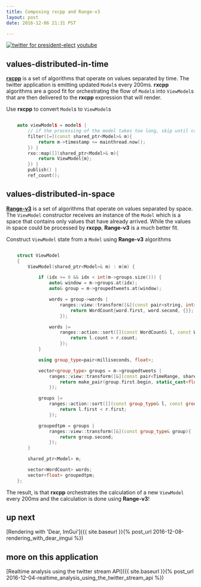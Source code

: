 ```yaml
---
title: Composing rxcpp and Range-v3
layout: post
date: 2016-12-06 21:31 PST

---
```


[![twitter for president-elect](/assets/twitter_analysis_president_elect.gif)](https://www.youtube.com/watch?v=QFcy-jQpvBg)
[youtube](https://www.youtube.com/watch?v=QFcy-jQpvBg)

## values-distributed-in-time
[__rxcpp__](https://github.com/Reactive-Extensions/RxCpp) is a set of algorithms that operate on values separated by time. The twitter application is emitting updated `Model`s every 200ms. __rxcpp__ algorithms are a good fit for orchestrating the flow of `Model`s into `ViewModel`s that are then delivered to the __rxcpp__ expression that will render. 

Use __rxcpp__ to convert `Model`s to `ViewModel`s

```cpp

    auto viewModel$ = model$ |
        // if the processing of the model takes too long, skip until caught up
        filter([=](const shared_ptr<Model>& m){
            return m->timestamp <= mainthread.now();
        }) |
        rxo::map([](shared_ptr<Model>& m){
            return ViewModel{m};
        }) |
        publish() |
        ref_count();

```

## values-distributed-in-space
[__Range-v3__](https://github.com/ericniebler/range-v3) is a set of algorithms that operate on values separated by space. The `ViewModel` constructor receives an instance of the `Model` which is a space that contains only values that have already arrived. While the values in space could be processed by __rxcpp__, __Range-v3__ is a much better fit.

Construct `ViewModel` state from a `Model` using __Range-v3__ algorithms

```cpp

    struct ViewModel
    {
        ViewModel(shared_ptr<Model>& m) : m(m) {

            if (idx >= 0 && idx < int(m->groups.size())) {
                auto& window = m->groups.at(idx);
                auto& group = m->groupedtweets.at(window);

                words = group->words |
                    ranges::view::transform([&](const pair<string, int>& word){
                        return WordCount{word.first, word.second, {}};
                    });

                words |=
                    ranges::action::sort([](const WordCount& l, const WordCount& r){
                        return l.count > r.count;
                    });
            }

            using group_type=pair<milliseconds, float>;

            vector<group_type> groups = m->groupedtweets |
                ranges::view::transform([&](const pair<TimeRange, shared_ptr<TweetGroup>>& group){
                    return make_pair(group.first.begin, static_cast<float>(group.second->tweets.size()));
                });

            groups |=
                ranges::action::sort([](const group_type& l, const group_type& r){
                    return l.first < r.first;
                });

            groupedtpm = groups |
                ranges::view::transform([&](const group_type& group){
                    return group.second;
                });
        }

        shared_ptr<Model> m;

        vector<WordCount> words;
        vector<float> groupedtpm;
    };

```

The result, is that __rxcpp__ orchestrates the calculation of a new `ViewModel` every 200ms and the calculation is done using __Range-v3__!

## up next
[Rendering with 'Dear, ImGui']({{ site.baseurl }}{% post_url 2016-12-08-rendering_with_dear_imgui %}) 

## more on this application
[Realtime analysis using the twitter stream API]({{ site.baseurl }}{% post_url 2016-12-04-realtime_analysis_using_the_twitter_stream_api %}) 
